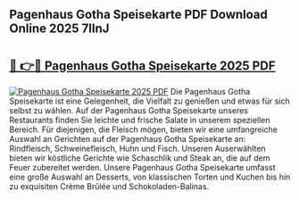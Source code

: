 ## Pagenhaus Gotha Speisekarte PDF Download Online 2025 7lInJ

# <h2><a href="http://gc7hkj7.nevu.top/?p=Pagenhaus+Gotha+Speisekarte">🔗 👉🔴 Pagenhaus Gotha Speisekarte 2025 PDF</a></h2>

[![Pagenhaus Gotha Speisekarte 2025 PDF](https://i.imgur.com/dBaPXMq.png)](http://gc7hkj7.nevu.top/?p=Pagenhaus+Gotha+Speisekarte)
Die Pagenhaus Gotha Speisekarte ist eine Gelegenheit, die Vielfalt zu genießen und etwas für sich selbst zu wählen. Auf der Pagenhaus Gotha Speisekarte unseres Restaurants finden Sie leichte und frische Salate in unserem speziellen Bereich. Für diejenigen, die Fleisch mögen, bieten wir eine umfangreiche Auswahl an Gerichten auf der Pagenhaus Gotha Speisekarte an: Rindfleisch, Schweinefleisch, Huhn und Fisch. Unseren Auserwählten bieten wir köstliche Gerichte wie Schaschlik und Steak an, die auf dem Feuer zubereitet werden. Unsere Pagenhaus Gotha Speisekarte umfasst eine große Auswahl an Desserts, von klassischen Torten und Kuchen bis hin zu exquisiten Crème Brûlée und Schokoladen-Balinas.
